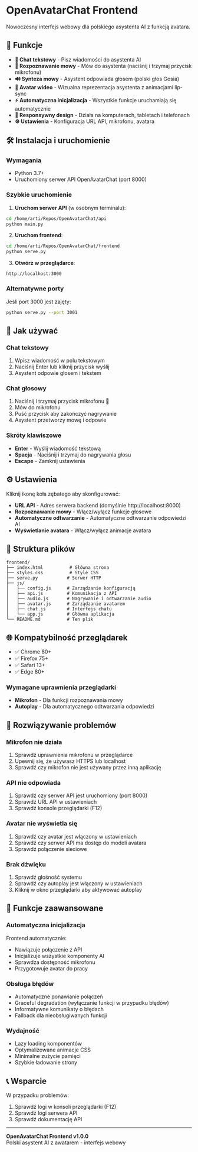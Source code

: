 # OpenAvatarChat Frontend

Nowoczesny interfejs webowy dla polskiego asystenta AI z funkcją avatara.

## 🚀 Funkcje

- **💬 Chat tekstowy** - Pisz wiadomości do asystenta AI
- **🎤 Rozpoznawanie mowy** - Mów do asystenta (naciśnij i trzymaj przycisk mikrofonu)
- **🔊 Synteza mowy** - Asystent odpowiada głosem (polski głos Gosia)
- **👤 Avatar wideo** - Wizualna reprezentacja asystenta z animacjami lip-sync
- **⚡ Automatyczna inicjalizacja** - Wszystkie funkcje uruchamiają się automatycznie
- **📱 Responsywny design** - Działa na komputerach, tabletach i telefonach
- **⚙️ Ustawienia** - Konfiguracja URL API, mikrofonu, avatara

## 🛠️ Instalacja i uruchomienie

### Wymagania
- Python 3.7+
- Uruchomiony serwer API OpenAvatarChat (port 8000)

### Szybkie uruchomienie

1. **Uruchom serwer API** (w osobnym terminalu):
```bash
cd /home/arti/Repos/OpenAvatarChat/api
python main.py
```

2. **Uruchom frontend**:
```bash
cd /home/arti/Repos/OpenAvatarChat/frontend
python serve.py
```

3. **Otwórz w przeglądarce**:
```
http://localhost:3000
```

### Alternatywne porty

Jeśli port 3000 jest zajęty:
```bash
python serve.py --port 3001
```

## 🎯 Jak używać

### Chat tekstowy
1. Wpisz wiadomość w polu tekstowym
2. Naciśnij Enter lub kliknij przycisk wyślij
3. Asystent odpowie głosem i tekstem

### Chat głosowy
1. Naciśnij i trzymaj przycisk mikrofonu 🎤
2. Mów do mikrofonu
3. Puść przycisk aby zakończyć nagrywanie
4. Asystent przetworzy mowę i odpowie

### Skróty klawiszowe
- **Enter** - Wyślij wiadomość tekstową
- **Spacja** - Naciśnij i trzymaj do nagrywania głosu
- **Escape** - Zamknij ustawienia

## ⚙️ Ustawienia

Kliknij ikonę koła zębatego aby skonfigurować:

- **URL API** - Adres serwera backend (domyślnie http://localhost:8000)
- **Rozpoznawanie mowy** - Włącz/wyłącz funkcje głosowe
- **Automatyczne odtwarzanie** - Automatyczne odtwarzanie odpowiedzi AI
- **Wyświetlanie avatara** - Włącz/wyłącz animacje avatara

## 🔧 Struktura plików

```
frontend/
├── index.html          # Główna strona
├── styles.css          # Style CSS
├── serve.py           # Serwer HTTP
├── js/
│   ├── config.js      # Zarządzanie konfiguracją
│   ├── api.js         # Komunikacja z API
│   ├── audio.js       # Nagrywanie i odtwarzanie audio
│   ├── avatar.js      # Zarządzanie avatarem
│   ├── chat.js        # Interfejs chatu
│   └── app.js         # Główna aplikacja
└── README.md          # Ten plik
```

## 🌐 Kompatybilność przeglądarek

- ✅ Chrome 80+
- ✅ Firefox 75+
- ✅ Safari 13+
- ✅ Edge 80+

### Wymagane uprawnienia przeglądarki
- **Mikrofon** - Dla funkcji rozpoznawania mowy
- **Autoplay** - Dla automatycznego odtwarzania odpowiedzi

## 🐛 Rozwiązywanie problemów

### Mikrofon nie działa
1. Sprawdź uprawnienia mikrofonu w przeglądarce
2. Upewnij się, że używasz HTTPS lub localhost
3. Sprawdź czy mikrofon nie jest używany przez inną aplikację

### API nie odpowiada
1. Sprawdź czy serwer API jest uruchomiony (port 8000)
2. Sprawdź URL API w ustawieniach
3. Sprawdź konsole przeglądarki (F12)

### Avatar nie wyświetla się
1. Sprawdź czy avatar jest włączony w ustawieniach
2. Sprawdź czy serwer API ma dostęp do modeli avatara
3. Sprawdź połączenie sieciowe

### Brak dźwięku
1. Sprawdź głośność systemu
2. Sprawdź czy autoplay jest włączony w ustawieniach
3. Kliknij w okno przeglądarki aby aktywować autoplay

## 🚀 Funkcje zaawansowane

### Automatyczna inicjalizacja
Frontend automatycznie:
- Nawiązuje połączenie z API
- Inicjalizuje wszystkie komponenty AI
- Sprawdza dostępność mikrofonu
- Przygotowuje avatar do pracy

### Obsługa błędów
- Automatyczne ponawianie połączeń
- Graceful degradation (wyłączanie funkcji w przypadku błędów)
- Informatywne komunikaty o błędach
- Fallback dla nieobsługiwanych funkcji

### Wydajność
- Lazy loading komponentów
- Optymalizowane animacje CSS
- Minimalne zużycie pamięci
- Szybkie ładowanie strony

## 📞 Wsparcie

W przypadku problemów:
1. Sprawdź logi w konsoli przeglądarki (F12)
2. Sprawdź logi serwera API
3. Sprawdź dokumentację API

---

**OpenAvatarChat Frontend v1.0.0**  
Polski asystent AI z awatarem - interfejs webowy
